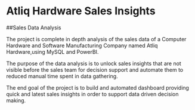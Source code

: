 # Atliq Hardware Sales Insights
##Sales Data Analysis 

The project is complete in depth analysis of the sales data of a Computer Hardware and Software Manufacturing Company named Atliq Hardware,using MySQL and PowerBI.

The purpose of the data analysis is to unlock sales insights that are not visible before the sales team for decision support and automate them to reduced manual time spent in data gathering.

The end goal of the project is to build and automated dashboard providing quick and latest sales insights in order to support data driven decision making.


